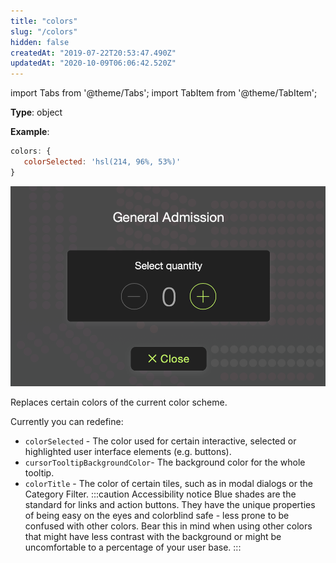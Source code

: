 ```yaml
---
title: "colors"
slug: "/colors"
hidden: false
createdAt: "2019-07-22T20:53:47.490Z"
updatedAt: "2020-10-09T06:06:42.520Z"
---
```


import Tabs from '@theme/Tabs';
import TabItem from '@theme/TabItem';

**Type**: object

**Example**:
```javascript
colors: {
   colorSelected: 'hsl(214, 96%, 53%)'
}
```

![Screen Shot 2019-07-22 at 2.19.43 PM.png](/img/readme/Screen-Shot-2019-07-22-at-2.19.43-PM.png)

Replaces certain colors of the current color scheme.

Currently you can redefine:

- `colorSelected` - The color used for certain interactive, selected or highlighted user interface elements (e.g. buttons).
- `cursorTooltipBackgroundColor`- The background color for the whole tooltip.
- `colorTitle` - The color of certain tiles, such as in modal dialogs or the Category Filter.
:::caution Accessibility notice
Blue shades are the standard for links and action buttons. They have the unique properties of being easy on the eyes and colorblind safe - less prone to be confused with other colors. Bear this in mind when using other colors that might have less contrast with the background or might be uncomfortable to a percentage of your user base.
:::
